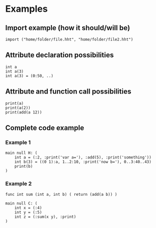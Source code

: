 # Examples


## Import example (how it should/will be)

```
import ("home/folder/file.hht", "home/folder/file2.hht")
```


## Attribute declaration possibilities

```
int a
int a(3)
int a(3) = (0:50, ..)
```

## Attribute and function call possibilities

```
print(a)
print(a(2))
print(add(a 12))
```


## Complete code example


### Example 1

```
main null H: (
	int a = (:2, :print('var a='), :add(5), :print('something'))
	int b(3) = ((0 1):a, 1..2:10, :print('now b='), 0..3:40..43)
	print(b)
)
```

### Example 2

```
func int sum (int a, int b) ( return (add(a b)) )

main null C: (
	int x = (:4)
	int y = (:5)
	int z = (:sum(x y), :print)
)
```



